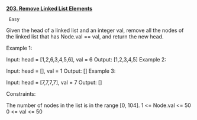 [**203. Remove Linked List Elements**](https://leetcode.com/problems/remove-linked-list-elements/description/)

     Easy
      
Given the head of a linked list and an integer val, remove all the nodes of the linked list that has Node.val == val, and return the new head.

Example 1:


Input: head = [1,2,6,3,4,5,6], val = 6
Output: [1,2,3,4,5]
Example 2:

Input: head = [], val = 1
Output: []
Example 3:

Input: head = [7,7,7,7], val = 7
Output: []


Constraints:

The number of nodes in the list is in the range [0, 104].
1 <= Node.val <= 50
0 <= val <= 50